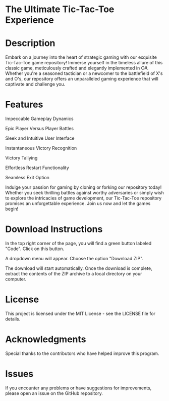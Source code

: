 # The Ultimate Tic-Tac-Toe Experience 

# Description
Embark on a journey into the heart of strategic gaming with our exquisite Tic-Tac-Toe game repository! Immerse yourself in the timeless allure of this classic game, meticulously crafted and elegantly implemented in C#. Whether you're a seasoned tactician or a newcomer to the battlefield of X's and O's, our repository offers an unparalleled gaming experience that will captivate and challenge you.

# Features

Impeccable Gameplay Dynamics

Epic Player Versus Player Battles

Sleek and Intuitive User Interface

Instantaneous Victory Recognition

Victory Tallying

Effortless Restart Functionality

Seamless Exit Option

Indulge your passion for gaming by cloning or forking our repository today! Whether you seek thrilling battles against worthy adversaries or simply wish to explore the intricacies of game development, our Tic-Tac-Toe repository promises an unforgettable experience. Join us now and let the games begin!

# Download Instructions

In the top right corner of the page, you will find a green button labeled "Code". Click on this button.

A dropdown menu will appear. Choose the option "Download ZIP".

The download will start automatically. Once the download is complete, extract the contents of the ZIP archive to a local directory on your computer.

# License 

This project is licensed under the MIT License - see the LICENSE file for details.

# Acknowledgments 

Special thanks to the contributors who have helped improve this program.

# Issues

If you encounter any problems or have suggestions for improvements, please open an issue on the GitHub repository.
